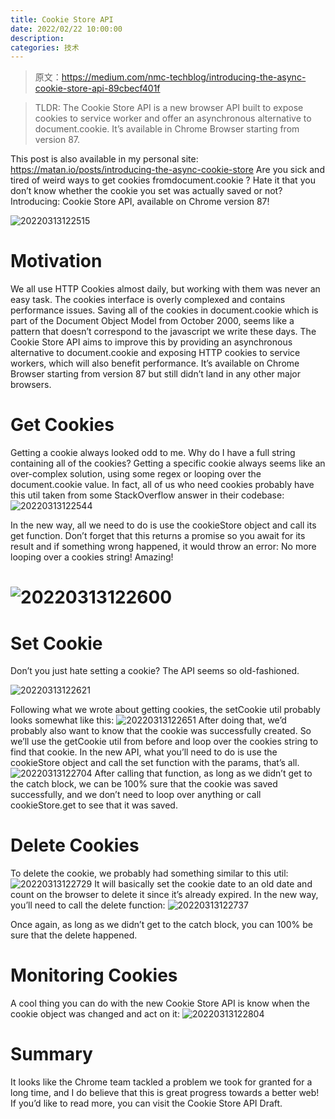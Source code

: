 ```yaml
---
title: Cookie Store API
date: 2022/02/22 10:00:00
description:
categories: 技术
---
```

> 原文：https://medium.com/nmc-techblog/introducing-the-async-cookie-store-api-89cbecf401f

> TLDR:
The Cookie Store API is a new browser API built to expose cookies to service worker and offer an asynchronous alternative to document.cookie. It’s available in Chrome Browser starting from version 87.

This post is also available in my personal site:
https://matan.io/posts/introducing-the-async-cookie-store
Are you sick and tired of weird ways to get cookies fromdocument.cookie ? Hate it that you don’t know whether the cookie you set was actually saved or not? Introducing: Cookie Store API, available on Chrome version 87!

![20220313122515](http://images.scar.site/20220313122515.png)

# Motivation
We all use HTTP Cookies almost daily, but working with them was never an easy task.
The cookies interface is overly complexed and contains performance issues. Saving all of the cookies in document.cookie which is part of the Document Object Model from October 2000, seems like a pattern that doesn’t correspond to the javascript we write these days.
The Cookie Store API aims to improve this by providing an asynchronous alternative to document.cookie and exposing HTTP cookies to service workers, which will also benefit performance. It’s available on Chrome Browser starting from version 87 but still didn’t land in any other major browsers.

# Get Cookies
Getting a cookie always looked odd to me. Why do I have a full string containing all of the cookies? Getting a specific cookie always seems like an over-complex solution, using some regex or looping over the document.cookie value. In fact, all of us who need cookies probably have this util taken from some StackOverflow answer in their codebase:
![20220313122544](http://images.scar.site/20220313122544.png)

In the new way, all we need to do is use the cookieStore object and call its get function. Don’t forget that this returns a promise so you await for its result and if something wrong happened, it would throw an error:
No more looping over a cookies string! Amazing!
# ![20220313122600](http://images.scar.site/20220313122600.png)

# Set Cookie
Don’t you just hate setting a cookie? The API seems so old-fashioned.

![20220313122621](http://images.scar.site/20220313122621.png)

Following what we wrote about getting cookies, the setCookie util probably looks somewhat like this:
![20220313122651](http://images.scar.site/20220313122651.png)
After doing that, we’d probably also want to know that the cookie was successfully created. So we’ll use the getCookie util from before and loop over the cookies string to find that cookie.
In the new API, what you’ll need to do is use the cookieStore object and call the set function with the params, that’s all.
![20220313122704](http://images.scar.site/20220313122704.png)
After calling that function, as long as we didn’t get to the catch block, we can be 100% sure that the cookie was saved successfully, and we don’t need to loop over anything or call cookieStore.get to see that it was saved.

# Delete Cookies
To delete the cookie, we probably had something similar to this util:
![20220313122729](http://images.scar.site/20220313122729.png)
It will basically set the cookie date to an old date and count on the browser to delete it since it’s already expired.
In the new way, you’ll need to call the delete function:
![20220313122737](http://images.scar.site/20220313122737.png)

Once again, as long as we didn’t get to the catch block, you can 100% be sure that the delete happened.
# Monitoring Cookies
A cool thing you can do with the new Cookie Store API is know when the cookie object was changed and act on it:
![20220313122804](http://images.scar.site/20220313122804.png)
# Summary
It looks like the Chrome team tackled a problem we took for granted for a long time, and I do believe that this is great progress towards a better web!
If you’d like to read more, you can visit the Cookie Store API Draft.